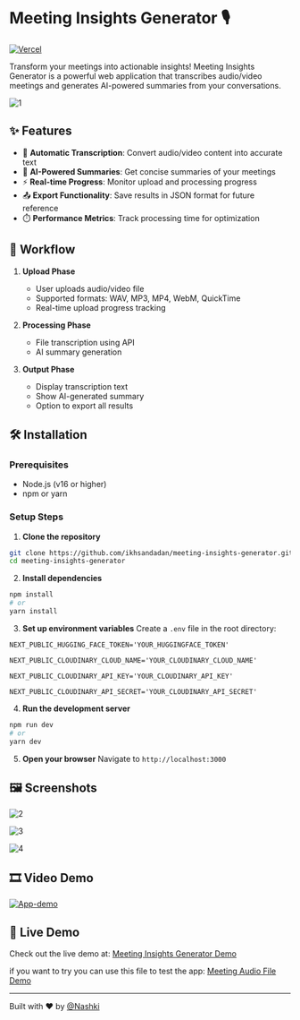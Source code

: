 
# Meeting Insights Generator 🎙️

[![Vercel](https://img.shields.io/badge/Vercel-Deployed-brightgreen)](https://meeting-insights-generator-alpha.vercel.app/)

Transform your meetings into actionable insights! Meeting Insights Generator is a powerful web application that transcribes audio/video meetings and generates AI-powered summaries from your conversations.


![1](https://github.com/user-attachments/assets/f8396cfc-8329-449f-931a-aa6215ea343d)



## ✨ Features

- 🎯 **Automatic Transcription**: Convert audio/video content into accurate text
- 🤖 **AI-Powered Summaries**: Get concise summaries of your meetings
- ⚡ **Real-time Progress**: Monitor upload and processing progress
- 📤 **Export Functionality**: Save results in JSON format for future reference
- ⏱️ **Performance Metrics**: Track processing time for optimization

## 🔄 Workflow

1. **Upload Phase**
   - User uploads audio/video file
   - Supported formats: WAV, MP3, MP4, WebM, QuickTime
   - Real-time upload progress tracking

2. **Processing Phase**
   - File transcription using API
   - AI summary generation

3. **Output Phase**
   - Display transcription text
   - Show AI-generated summary
   - Option to export all results

## 🛠️ Installation

### Prerequisites
- Node.js (v16 or higher)
- npm or yarn

### Setup Steps

1. **Clone the repository**
```bash
git clone https://github.com/ikhsandadan/meeting-insights-generator.git
cd meeting-insights-generator
```

2. **Install dependencies**
```bash
npm install
# or
yarn install
```

3. **Set up environment variables**
Create a `.env` file in the root directory:
```env
NEXT_PUBLIC_HUGGING_FACE_TOKEN='YOUR_HUGGINGFACE_TOKEN'

NEXT_PUBLIC_CLOUDINARY_CLOUD_NAME='YOUR_CLOUDINARY_CLOUD_NAME'

NEXT_PUBLIC_CLOUDINARY_API_KEY='YOUR_CLOUDINARY_API_KEY'

NEXT_PUBLIC_CLOUDINARY_API_SECRET='YOUR_CLOUDINARY_API_SECRET'
```

4. **Run the development server**
```bash
npm run dev
# or
yarn dev
```

5. **Open your browser**
Navigate to `http://localhost:3000`

## 🖼️ Screenshots



![2](https://github.com/user-attachments/assets/d3ce3a8b-fbf8-4953-804b-6331d02c3521)



![3](https://github.com/user-attachments/assets/3c850f1b-da64-452c-9a77-fc5d434758e7)



![4](https://github.com/user-attachments/assets/17263896-94a2-45ac-bf4c-f7eed4648e48)


## 🎞️ Video Demo


[![App-demo](https://img.youtube.com/vi/YorR132RezM/0.jpg)](https://www.youtube.com/watch?v=YorR132RezM)



## 🚀 Live Demo

Check out the live demo at: [Meeting Insights Generator Demo](https://meeting-insights-generator-alpha.vercel.app/)

if you want to try you can use this file to test the app:  [Meeting Audio File Demo](https://github.com/ikhsandadan/Meeting-Insights-Generator/blob/main/Special%20Meeting%20-%2001_10_2022_2.mp3)


---

Built with ❤️ by [@Nashki](https://x.com/Ikhsan_dadan)
